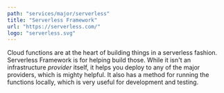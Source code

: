 ```yaml
---
path: "services/major/serverless"
title: "Serverless Framework"
url: "https://serverless.com/"
logo: "serverless.svg"
---
```


Cloud functions are at the heart of building things in a serverless fashion. Serverless Framework is for helping build those. While it isn't an infrastructure _provider_ itself, it helps you deploy to any of the major providers, which is mighty helpful. It also has a method for running the functions locally, which is very useful for development and testing.
